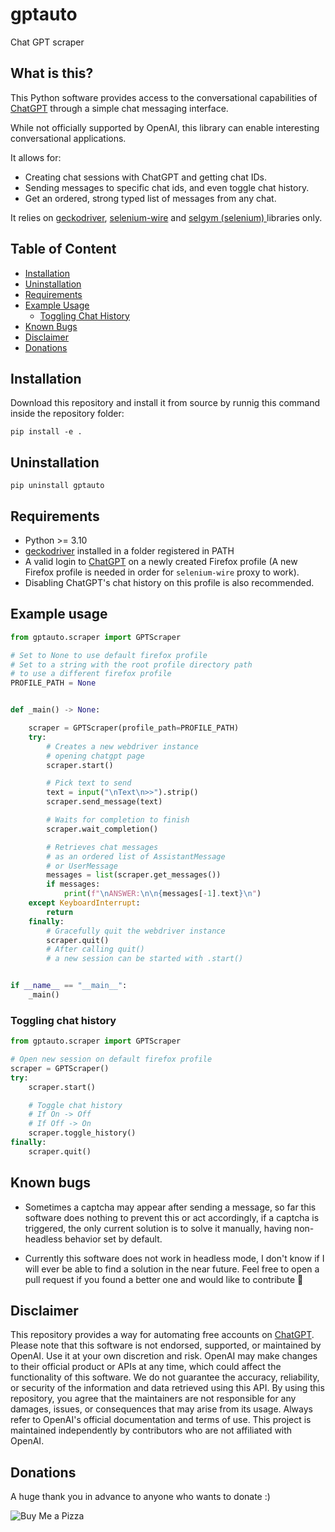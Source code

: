 # gptauto

Chat GPT scraper

## What is this?

This Python software provides access to the conversational capabilities of [ChatGPT](https://chat.openai.com/) through a simple chat messaging interface.

While not officially supported by OpenAI, this library can enable interesting conversational applications.

It allows for:

- Creating chat sessions with ChatGPT and getting chat IDs.
- Sending messages to specific chat ids, and even toggle chat history.
- Get an ordered, strong typed list of messages from any chat.

It relies on [geckodriver](https://github.com/mozilla/geckodriver), [selenium-wire](https://github.com/wkeeling/selenium-wire) and [selgym (selenium) ](https://github.com/st1vms/selgym) libraries only.

## Table of Content

- [Installation](#installation)
- [Uninstallation](#uninstallation)
- [Requirements](#requirements)
- [Example Usage](#example-usage)
  - [Toggling Chat History](#toggling-chat-history)
- [Known Bugs](#known-bugs)
- [Disclaimer](#disclaimer)
- [Donations](#donations)

## Installation

Download this repository and install it from source by runnig this command inside the repository folder:

```shell
pip install -e .
```

## Uninstallation

```shell
pip uninstall gptauto
```

## Requirements

- Python >= 3.10
- [geckodriver](https://github.com/mozilla/geckodriver/releases) installed in a folder registered in PATH
- A valid login to [ChatGPT](https://chat.openai.com/) on a newly created Firefox profile
  (A new Firefox profile is needed in order for `selenium-wire` proxy to work).
- Disabling ChatGPT's chat history on this profile is also recommended.

## Example usage

```py
from gptauto.scraper import GPTScraper

# Set to None to use default firefox profile
# Set to a string with the root profile directory path
# to use a different firefox profile
PROFILE_PATH = None


def _main() -> None:

    scraper = GPTScraper(profile_path=PROFILE_PATH)
    try:
        # Creates a new webdriver instance
        # opening chatgpt page
        scraper.start()

        # Pick text to send
        text = input("\nText\n>>").strip()
        scraper.send_message(text)

        # Waits for completion to finish
        scraper.wait_completion()

        # Retrieves chat messages
        # as an ordered list of AssistantMessage
        # or UserMessage
        messages = list(scraper.get_messages())
        if messages:
            print(f"\nANSWER:\n\n{messages[-1].text}\n")
    except KeyboardInterrupt:
        return
    finally:
        # Gracefully quit the webdriver instance
        scraper.quit()
        # After calling quit()
        # a new session can be started with .start()


if __name__ == "__main__":
    _main()
```

### Toggling chat history

```py
from gptauto.scraper import GPTScraper

# Open new session on default firefox profile
scraper = GPTScraper()
try:
    scraper.start()

    # Toggle chat history
    # If On -> Off
    # If Off -> On
    scraper.toggle_history()
finally:
    scraper.quit()
```

## Known bugs

- Sometimes a captcha may appear after sending a message,
so far this software does nothing to prevent this or act accordingly, if a captcha is triggered, the only current solution is to solve it manually, having non-headless behavior set by default.

- Currently this software does not work in headless mode, I don't know if I will ever be able to find a solution in the near future. Feel free to open a pull request if you found a better one and would like to contribute 🦾

## Disclaimer

This repository provides a way for automating free accounts on [ChatGPT](https://chat.openai.com/).
Please note that this software is not endorsed, supported, or maintained by OpenAI. Use it at your own discretion and risk. OpenAI may make changes to their official product or APIs at any time, which could affect the functionality of this software. We do not guarantee the accuracy, reliability, or security of the information and data retrieved using this API. By using this repository, you agree that the maintainers are not responsible for any damages, issues, or consequences that may arise from its usage. Always refer to OpenAI's official documentation and terms of use. This project is maintained independently by contributors who are not affiliated with OpenAI.

## Donations

A huge thank you in advance to anyone who wants to donate :)

![Buy Me a Pizza](https://img.buymeacoffee.com/button-api/?text=1%20Pizza%20Margherita&emoji=🍕&slug=st1vms&button_colour=0fa913&font_colour=ffffff&font_family=Bree&outline_colour=ffffff&coffee_col)
